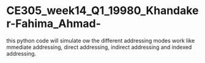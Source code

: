 # CE305_week14_Q1_19980_Khandaker-Fahima_Ahmad-
this python code will simulate ow the different addressing modes work like mmediate addressing, direct addressing, indirect addressing and indexed addressing.
